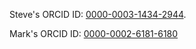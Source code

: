 Steve's ORCID ID: [0000-0003-1434-2944](https://orcid.org/0000-0003-1434-2944).

Mark's ORCID ID: [0000-0002-6181-6180](https://orcid.org/0000-0002-6181-6180)
